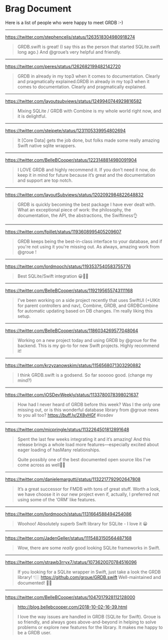 # Brag Document

Here is a list of people who were happy to meet GRDB :-)

---

https://twitter.com/stephencelis/status/1263518304980918274

> GRDB.swift is great! (I say this as the person that started SQLite.swift long ago.) And @groue’s very helpful and friendly.

---

https://twitter.com/peres/status/1262682199482142720

> GRDB in already in my top3 when it comes to documentation. Clearly and pragmatically explained.GRDB in already in my top3 when it comes to documentation. Clearly and pragmatically explained.

---

https://twitter.com/layoutsubviews/status/1249940744929816582

> Mixing SQLite / GRDB with Combine is my whole world right now, and it is delightful.

---

https://twitter.com/steipete/status/1231105339954802694

> It [Core Data] gets the job done, but folks made some really amazing Swift native sqlite wrappers.

---

https://twitter.com/BelleBCooper/status/1223148814980091904

> I LOVE GRDB and highly recommend it. If you don’t need it now, do keep it in mind for future because it’s great and the documentation and support are top notch.

---

https://twitter.com/layoutSubviews/status/1202092984822648832

> GRDB is quickly becoming the best package I have ever dealt with.
> What an exceptional piece of work: the philosophy, the documentation, the API, the abstractions, the Swiftiness👌

---

https://twitter.com/fpillet/status/1193608995405209607

> GRDB keeps being the best-in-class interface to your database, and if you're not using it you're missing out. As always, amazing work from  @groue !

---

https://twitter.com/lordmooch/status/1193537540583755776

> Best SQLite/Swift integration 😀👍🏻

---

https://twitter.com/BelleBCooper/status/1192195655743111168

> I’ve been working on a side project recently that uses SwiftUI (+UIKit for parent controllers and nav), Combine, GRDB, and GRDBCombine for automatic updating based on DB changes. I’m really liking this setup.

---

https://twitter.com/BelleBCooper/status/1186034269577048064

> Working on a new project today and using GRDB by @groue for the backend. This is my go-to for new Swift projects. Highly recommend it!

---

https://twitter.com/krzyzanowskim/status/1156568071303290882

> I think GRDB.swift is a godsend. So far sooooo good. (change my mind?)

---

https://twitter.com/iOSDevWeekly/status/1133780078398021637

> How had I never heard of GRDB before this week? Was I the only one missing out, or is this wonderful database library from  @groue news to you all too? https://buff.ly/2X8yHGf #iosdev

----

https://twitter.com/micpringle/status/1132264501812891648

> Spent the last few weeks integrating it and it’s amazing! And this release brings a whole load more features—especially excited about eager loading of hasMany relationships.
>
> Quite possibly one of the best documented open source libs I’ve come across as well👌🏼

---

https://twitter.com/danielemargutti/status/1132217792902647808

> It’s a great successor for FMDB with tons of great stuff. Worth a look, we have choose it in our new project even if, actually, I preferred not using some of the ‘ORM’ like features.

---

https://twitter.com/lordmooch/status/1131664588494254086

> Woohoo! Absolutely superb Swift library for SQLite - I love it 😀

---

https://twitter.com/JadenGeller/status/1115483150564487168

> Wow, there are some *really* good looking SQLite frameworks in Swift.

---

https://twitter.com/strawb3rryx7/status/1073620070784516096

> If you looking for a SQLite wrapper in Swift, just take a look the GRDB library! 👇🏼 https://github.com/groue/GRDB.swift Well-maintained and documented! ✊🏼

---

https://twitter.com/BelleBCooper/status/1047017928112128000

> http://blog.bellebcooper.com/2018-10-02-16-39.html
> 
> I love the way issues are handled in GRDB (SQLite for Swift). Groue is so friendly, and always goes above-and-beyond in helping to solve problems or explore new features for the library. It makes me happy to be a GRDB user.


